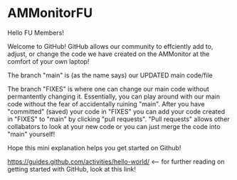 # AMMonitorFU

Hello FU Members!

Welcome to GitHub! 
GitHub allows our community to effciently add to, adjust, or change the code we have created on the AMMonitor at the comfort of your own laptop!

The branch "main" is (as the name says) our UPDATED main code/file

The branch "FIXES" is where one can change our main code without permantently changing it. Essentially, you can play around with our main code without the fear of accidentally ruining "main". After you have "committed" (saved) your code in "FIXES" you can add your code created in "FIXES" to "main" by clicking "pull requests". "Pull requests" allows other collabators to look at your new code or you can just merge the code into "main" yourself! 

Hope this mini explanation helps you get started on Github!

https://guides.github.com/activities/hello-world/ <-- for further reading on getting started with GitHub, look at this link!
